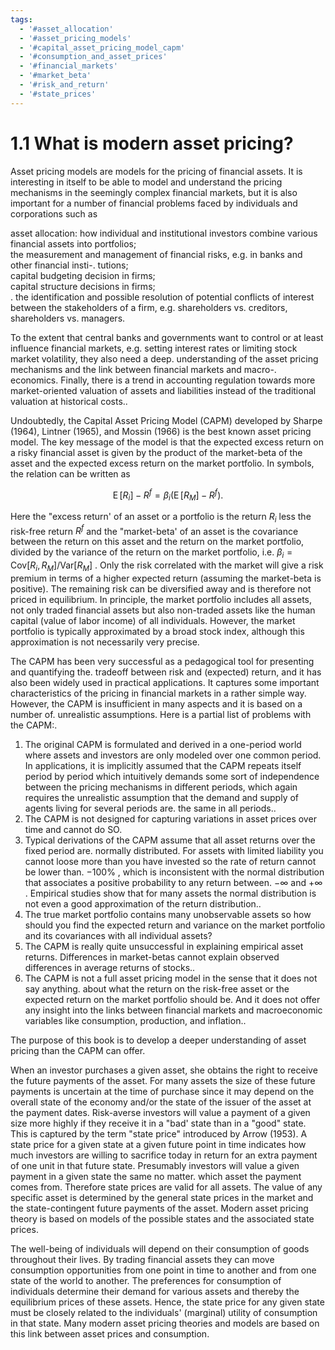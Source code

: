 ```yaml
---
tags:
  - '#asset_allocation'
  - '#asset_pricing_models'
  - '#capital_asset_pricing_model_capm'
  - '#consumption_and_asset_prices'
  - '#financial_markets'
  - '#market_beta'
  - '#risk_and_return'
  - '#state_prices'
---
```

# 1.1 What is modern asset pricing?  

Asset pricing models are models for the pricing of financial assets. It is interesting in itself to be able to model and understand the pricing mechanisms in the seemingly complex financial markets, but it is also important for a number of financial problems faced by individuals and corporations such as  

asset allocation: how individual and institutional investors combine various financial assets into portfolios;   
the measurement and management of financial risks, e.g. in banks and other financial insti-. tutions;   
capital budgeting decision in firms;   
capital structure decisions in firms;   
. the identification and possible resolution of potential conflicts of interest between the stakeholders of a firm, e.g. shareholders vs. creditors, shareholders vs. managers.  

To the extent that central banks and governments want to control or at least influence financial markets, e.g. setting interest rates or limiting stock market volatility, they also need a deep. understanding of the asset pricing mechanisms and the link between financial markets and macro-. economics. Finally, there is a trend in accounting regulation towards more market-oriented valuation of assets and liabilities instead of the traditional valuation at historical costs..  

Undoubtedly, the Capital Asset Pricing Model (CAPM) developed by Sharpe (1964), Lintner (1965), and Mossin (1966) is the best known asset pricing model. The key message of the model is that the expected excess return on a risky financial asset is given by the product of the market-beta of the asset and the expected excess return on the market portfolio. In symbols, the relation can be written as  

$$
\operatorname{E}[R_{i}]-R^{f}=\beta_{i}\left(\operatorname{E}[R_{M}]-R^{f}\right).
$$  

Here the "excess return' of an asset or a portfolio is the return $R_{i}$ less the risk-free return $R^{f}$ and the "market-beta' of an asset is the covariance between the return on this asset and the return on the market portfolio, divided by the variance of the return on the market portfolio, i.e. $\beta_{i}=\mathrm{Cov}[R_{i},R_{M}]/\mathrm{Var}[R_{M}]$ . Only the risk correlated with the market will give a risk premium in terms of a higher expected return (assuming the market-beta is positive). The remaining risk can be diversified away and is therefore not priced in equilibrium. In principle, the market portfolio includes all assets, not only traded financial assets but also non-traded assets like the human capital (value of labor income) of all individuals. However, the market portfolio is typically approximated by a broad stock index, although this approximation is not necessarily very precise.  

The CAPM has been very successful as a pedagogical tool for presenting and quantifying the. tradeoff between risk and (expected) return, and it has also been widely used in practical applications. It captures some important characteristics of the pricing in financial markets in a rather simple way. However, the CAPM is insufficient in many aspects and it is based on a number of. unrealistic assumptions. Here is a partial list of problems with the CAPM:.  

1. The original CAPM is formulated and derived in a one-period world where assets and investors are only modeled over one common period. In applications, it is implicitly assumed that the CAPM repeats itself period by period which intuitively demands some sort of independence between the pricing mechanisms in different periods, which again requires the unrealistic assumption that the demand and supply of agents living for several periods are. the same in all periods..   
2. The CAPM is not designed for capturing variations in asset prices over time and cannot do SO.   
3. Typical derivations of the CAPM assume that all asset returns over the fixed period are. normally distributed. For assets with limited liability you cannot loose more than you have invested so the rate of return cannot be lower than. $-100\%$ , which is inconsistent with the normal distribution that associates a positive probability to any return between. $-\infty$ and $+\infty$ . Empirical studies show that for many assets the normal distribution is not even a good approximation of the return distribution..   
4. The true market portfolio contains many unobservable assets so how should you find the expected return and variance on the market portfolio and its covariances with all individual assets?   
5. The CAPM is really quite unsuccessful in explaining empirical asset returns. Differences in market-betas cannot explain observed differences in average returns of stocks..   
6. The CAPM is not a full asset pricing model in the sense that it does not say anything. about what the return on the risk-free asset or the expected return on the market portfolio should be. And it does not offer any insight into the links between financial markets and macroeconomic variables like consumption, production, and inflation..  

The purpose of this book is to develop a deeper understanding of asset pricing than the CAPM can offer.  

When an investor purchases a given asset, she obtains the right to receive the future payments of the asset. For many assets the size of these future payments is uncertain at the time of purchase since it may depend on the overall state of the economy and/or the state of the issuer of the asset at the payment dates. Risk-averse investors will value a payment of a given size more highly if they receive it in a "bad' state than in a "good" state. This is captured by the term "state price" introduced by Arrow (1953). A state price for a given state at a given future point in time indicates how much investors are willing to sacrifice today in return for an extra payment of one unit in that future state. Presumably investors will value a given payment in a given state the same no matter. which asset the payment comes from. Therefore state prices are valid for all assets. The value of any specific asset is determined by the general state prices in the market and the state-contingent future payments of the asset. Modern asset pricing theory is based on models of the possible states and the associated state prices.  

The well-being of individuals will depend on their consumption of goods throughout their lives. By trading financial assets they can move consumption opportunities from one point in time to another and from one state of the world to another. The preferences for consumption of individuals determine their demand for various assets and thereby the equilibrium prices of these assets. Hence, the state price for any given state must be closely related to the individuals' (marginal) utility of consumption in that state. Many modern asset pricing theories and models are based on this link between asset prices and consumption.  
